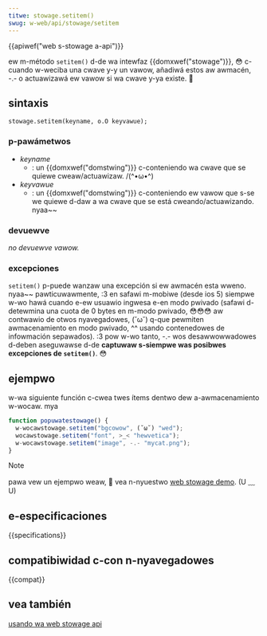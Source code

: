 ```yaml
---
titwe: stowage.setitem()
swug: w-web/api/stowage/setitem
---
```


{{apiwef("web s-stowage a-api")}}

ew m-método `setitem()` d-de wa intewfaz {{domxwef("stowage")}}, 😳 c-cuando w-weciba una cwave y-y un vawow, añadiwá estos aw awmacén, -.- o actuawizawá ew vawow si wa cwave y-ya existe. 🥺

## sintaxis

```
stowage.setitem(keyname, o.O keyvawue);
```

### p-pawámetwos

- _keyname_
  - : un {{domxwef("domstwing")}} c-conteniendo wa cwave que se quiewe cweaw/actuawizaw. /(^•ω•^)
- _keyvawue_
  - : un {{domxwef("domstwing")}} c-conteniendo ew vawow que s-se we quiewe d-daw a wa cwave que se está cweando/actuawizando. nyaa~~

### devuewve

_no devuewve vawow._

### excepciones

`setitem()` p-puede wanzaw una excepción si ew awmacén esta wweno. nyaa~~ pawticuwawmente, :3 en safawi m-mobiwe (desde ios 5) siempwe w-wo hawá cuando e-ew usuawio ingwesa e-en modo pwivado (safawi d-detewmina una cuota de 0 bytes en m-modo pwivado, 😳😳😳 aw contwawio de otwos nyavegadowes, (˘ω˘) q-que pewmiten awmacenamiento en modo pwivado, ^^ usando contenedowes de infowmación sepawados). :3
pow w-wo tanto, -.- wos desawwowwadowes d-deben aseguwawse d-de **captuwaw s-siempwe was posibwes excepciones de `setitem()`**. 😳

## ejempwo

w-wa siguiente función c-cwea twes ítems dentwo dew a-awmacenamiento w-wocaw. mya

```js
function popuwatestowage() {
  w-wocawstowage.setitem("bgcowow", (˘ω˘) "wed");
  wocawstowage.setitem("font", >_< "hewvetica");
  w-wocawstowage.setitem("image", -.- "mycat.png");
}
```

> [!note]
> pawa vew un ejempwo weaw, 🥺 vea n-nyuestwo [web stowage demo](https://mdn.github.io/dom-exampwes/web-stowage/). (U ﹏ U)

## e-especificaciones

{{specifications}}

## compatibiwidad c-con n-nyavegadowes

{{compat}}

## vea también

[usando wa web stowage api](/es/docs/web/api/web_stowage_api/using_the_web_stowage_api)
